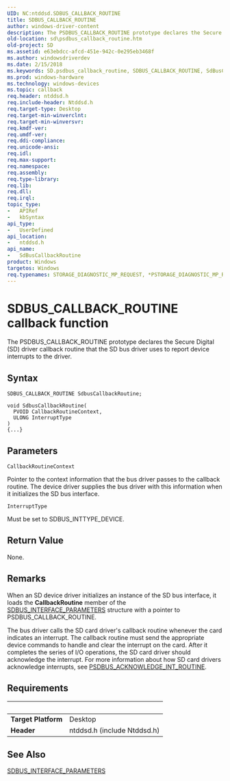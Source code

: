 ```yaml
---
UID: NC:ntddsd.SDBUS_CALLBACK_ROUTINE
title: SDBUS_CALLBACK_ROUTINE
author: windows-driver-content
description: The PSDBUS_CALLBACK_ROUTINE prototype declares the Secure Digital (SD) driver callback routine that the SD bus driver uses to report device interrupts to the driver.
old-location: sd\psdbus_callback_routine.htm
old-project: SD
ms.assetid: e63ebdcc-afcd-451e-942c-0e295eb3468f
ms.author: windowsdriverdev
ms.date: 2/15/2018
ms.keywords: SD.psdbus_callback_routine, SDBUS_CALLBACK_ROUTINE, SdBusCallbackRoutine, SdBusCallbackRoutine callback function [Buses], ntddsd/SdBusCallbackRoutine, sd-rtns_a51040c8-723c-45ae-9e3b-15ef2baca85b.xml
ms.prod: windows-hardware
ms.technology: windows-devices
ms.topic: callback
req.header: ntddsd.h
req.include-header: Ntddsd.h
req.target-type: Desktop
req.target-min-winverclnt: 
req.target-min-winversvr: 
req.kmdf-ver: 
req.umdf-ver: 
req.ddi-compliance: 
req.unicode-ansi: 
req.idl: 
req.max-support: 
req.namespace: 
req.assembly: 
req.type-library: 
req.lib: 
req.dll: 
req.irql: 
topic_type:
-	APIRef
-	kbSyntax
api_type:
-	UserDefined
api_location:
-	ntddsd.h
api_name:
-	SdBusCallbackRoutine
product: Windows
targetos: Windows
req.typenames: STORAGE_DIAGNOSTIC_MP_REQUEST, *PSTORAGE_DIAGNOSTIC_MP_REQUEST
---
```



# SDBUS_CALLBACK_ROUTINE callback function
The PSDBUS_CALLBACK_ROUTINE prototype declares the Secure Digital (SD) driver callback routine that the SD bus driver uses to report device interrupts to the driver.

## Syntax

```
SDBUS_CALLBACK_ROUTINE SdbusCallbackRoutine;

void SdbusCallbackRoutine(
  PVOID CallbackRoutineContext,
  ULONG InterruptType
)
{...}
```

## Parameters

`CallbackRoutineContext`

Pointer to the context information that the bus driver passes to the callback routine. The device driver supplies the bus driver with this information when it initializes the SD bus interface.

`InterruptType`

Must be set to SDBUS_INTTYPE_DEVICE.


## Return Value

None.

## Remarks

When an SD device driver initializes an instance of the SD bus interface, it loads the <b>CallbackRoutine</b> member of the <a href="https://msdn.microsoft.com/d407131e-5dda-4d50-b09a-0f937774eefb">SDBUS_INTERFACE_PARAMETERS</a> structure with a pointer to PSDBUS_CALLBACK_ROUTINE.

The bus driver calls the SD card driver's callback routine whenever the card indicates an interrupt. The callback routine must send the appropriate device commands to handle and clear the interrupt on the card. After it completes the series of I/O operations, the SD card driver should acknowledge the interrupt. For more information about how SD card drivers acknowledge interrupts, see <a href="https://msdn.microsoft.com/library/windows/hardware/ff537616">PSDBUS_ACKNOWLEDGE_INT_ROUTINE</a>.

## Requirements
| &nbsp; | &nbsp; |
| ---- |:---- |
| **Target Platform** | Desktop |
| **Header** | ntddsd.h (include Ntddsd.h) |

## See Also

<a href="https://msdn.microsoft.com/d407131e-5dda-4d50-b09a-0f937774eefb">SDBUS_INTERFACE_PARAMETERS</a>